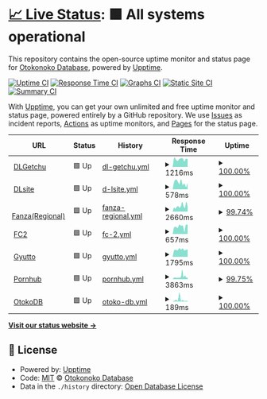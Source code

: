 # [📈 Live Status](https://OtokoDB.github.io/upptime): <!--live status--> **🟩 All systems operational**

This repository contains the open-source uptime monitor and status page for [Otokonoko Database](https://otoko.eu.org), powered by [Upptime](https://github.com/upptime/upptime).

[![Uptime CI](https://github.com/OtokoDB/upptime/workflows/Uptime%20CI/badge.svg)](https://github.com/OtokoDB/upptime/actions?query=workflow%3A%22Uptime+CI%22)
[![Response Time CI](https://github.com/OtokoDB/upptime/workflows/Response%20Time%20CI/badge.svg)](https://github.com/OtokoDB/upptime/actions?query=workflow%3A%22Response+Time+CI%22)
[![Graphs CI](https://github.com/OtokoDB/upptime/workflows/Graphs%20CI/badge.svg)](https://github.com/OtokoDB/upptime/actions?query=workflow%3A%22Graphs+CI%22)
[![Static Site CI](https://github.com/OtokoDB/upptime/workflows/Static%20Site%20CI/badge.svg)](https://github.com/OtokoDB/upptime/actions?query=workflow%3A%22Static+Site+CI%22)
[![Summary CI](https://github.com/OtokoDB/upptime/workflows/Summary%20CI/badge.svg)](https://github.com/OtokoDB/upptime/actions?query=workflow%3A%22Summary+CI%22)

With [Upptime](https://upptime.js.org), you can get your own unlimited and free uptime monitor and status page, powered entirely by a GitHub repository. We use [Issues](https://github.com/OtokoDB/upptime/issues) as incident reports, [Actions](https://github.com/OtokoDB/upptime/actions) as uptime monitors, and [Pages](https://OtokoDB.github.io/upptime) for the status page.

<!--start: status pages-->
<!-- This summary is generated by Upptime (https://github.com/upptime/upptime) -->
<!-- Do not edit this manually, your changes will be overwritten -->
<!-- prettier-ignore -->
| URL | Status | History | Response Time | Uptime |
| --- | ------ | ------- | ------------- | ------ |
| <img alt="" src="https://icons.duckduckgo.com/ip3/dl.getchu.com.ico" height="13"> [DLGetchu](https://dl.getchu.com/) | 🟩 Up | [dl-getchu.yml](https://github.com/OtokoDB/upptime/commits/HEAD/history/dl-getchu.yml) | <details><summary><img alt="Response time graph" src="./graphs/dl-getchu/response-time-week.png" height="20"> 1216ms</summary><br><a href="https://OtokoDB.github.io/upptime/history/dl-getchu"><img alt="Response time 1330" src="https://img.shields.io/endpoint?url=https%3A%2F%2Fraw.githubusercontent.com%2FOtokoDB%2Fupptime%2FHEAD%2Fapi%2Fdl-getchu%2Fresponse-time.json"></a><br><a href="https://OtokoDB.github.io/upptime/history/dl-getchu"><img alt="24-hour response time 1237" src="https://img.shields.io/endpoint?url=https%3A%2F%2Fraw.githubusercontent.com%2FOtokoDB%2Fupptime%2FHEAD%2Fapi%2Fdl-getchu%2Fresponse-time-day.json"></a><br><a href="https://OtokoDB.github.io/upptime/history/dl-getchu"><img alt="7-day response time 1216" src="https://img.shields.io/endpoint?url=https%3A%2F%2Fraw.githubusercontent.com%2FOtokoDB%2Fupptime%2FHEAD%2Fapi%2Fdl-getchu%2Fresponse-time-week.json"></a><br><a href="https://OtokoDB.github.io/upptime/history/dl-getchu"><img alt="30-day response time 1244" src="https://img.shields.io/endpoint?url=https%3A%2F%2Fraw.githubusercontent.com%2FOtokoDB%2Fupptime%2FHEAD%2Fapi%2Fdl-getchu%2Fresponse-time-month.json"></a><br><a href="https://OtokoDB.github.io/upptime/history/dl-getchu"><img alt="1-year response time 1330" src="https://img.shields.io/endpoint?url=https%3A%2F%2Fraw.githubusercontent.com%2FOtokoDB%2Fupptime%2FHEAD%2Fapi%2Fdl-getchu%2Fresponse-time-year.json"></a></details> | <details><summary><a href="https://OtokoDB.github.io/upptime/history/dl-getchu">100.00%</a></summary><a href="https://OtokoDB.github.io/upptime/history/dl-getchu"><img alt="All-time uptime 100.00%" src="https://img.shields.io/endpoint?url=https%3A%2F%2Fraw.githubusercontent.com%2FOtokoDB%2Fupptime%2FHEAD%2Fapi%2Fdl-getchu%2Fuptime.json"></a><br><a href="https://OtokoDB.github.io/upptime/history/dl-getchu"><img alt="24-hour uptime 100.00%" src="https://img.shields.io/endpoint?url=https%3A%2F%2Fraw.githubusercontent.com%2FOtokoDB%2Fupptime%2FHEAD%2Fapi%2Fdl-getchu%2Fuptime-day.json"></a><br><a href="https://OtokoDB.github.io/upptime/history/dl-getchu"><img alt="7-day uptime 100.00%" src="https://img.shields.io/endpoint?url=https%3A%2F%2Fraw.githubusercontent.com%2FOtokoDB%2Fupptime%2FHEAD%2Fapi%2Fdl-getchu%2Fuptime-week.json"></a><br><a href="https://OtokoDB.github.io/upptime/history/dl-getchu"><img alt="30-day uptime 100.00%" src="https://img.shields.io/endpoint?url=https%3A%2F%2Fraw.githubusercontent.com%2FOtokoDB%2Fupptime%2FHEAD%2Fapi%2Fdl-getchu%2Fuptime-month.json"></a><br><a href="https://OtokoDB.github.io/upptime/history/dl-getchu"><img alt="1-year uptime 100.00%" src="https://img.shields.io/endpoint?url=https%3A%2F%2Fraw.githubusercontent.com%2FOtokoDB%2Fupptime%2FHEAD%2Fapi%2Fdl-getchu%2Fuptime-year.json"></a></details>
| <img alt="" src="https://icons.duckduckgo.com/ip3/www.dlsite.com.ico" height="13"> [DLsite](https://www.dlsite.com/) | 🟩 Up | [d-lsite.yml](https://github.com/OtokoDB/upptime/commits/HEAD/history/d-lsite.yml) | <details><summary><img alt="Response time graph" src="./graphs/d-lsite/response-time-week.png" height="20"> 578ms</summary><br><a href="https://OtokoDB.github.io/upptime/history/d-lsite"><img alt="Response time 598" src="https://img.shields.io/endpoint?url=https%3A%2F%2Fraw.githubusercontent.com%2FOtokoDB%2Fupptime%2FHEAD%2Fapi%2Fd-lsite%2Fresponse-time.json"></a><br><a href="https://OtokoDB.github.io/upptime/history/d-lsite"><img alt="24-hour response time 536" src="https://img.shields.io/endpoint?url=https%3A%2F%2Fraw.githubusercontent.com%2FOtokoDB%2Fupptime%2FHEAD%2Fapi%2Fd-lsite%2Fresponse-time-day.json"></a><br><a href="https://OtokoDB.github.io/upptime/history/d-lsite"><img alt="7-day response time 578" src="https://img.shields.io/endpoint?url=https%3A%2F%2Fraw.githubusercontent.com%2FOtokoDB%2Fupptime%2FHEAD%2Fapi%2Fd-lsite%2Fresponse-time-week.json"></a><br><a href="https://OtokoDB.github.io/upptime/history/d-lsite"><img alt="30-day response time 547" src="https://img.shields.io/endpoint?url=https%3A%2F%2Fraw.githubusercontent.com%2FOtokoDB%2Fupptime%2FHEAD%2Fapi%2Fd-lsite%2Fresponse-time-month.json"></a><br><a href="https://OtokoDB.github.io/upptime/history/d-lsite"><img alt="1-year response time 598" src="https://img.shields.io/endpoint?url=https%3A%2F%2Fraw.githubusercontent.com%2FOtokoDB%2Fupptime%2FHEAD%2Fapi%2Fd-lsite%2Fresponse-time-year.json"></a></details> | <details><summary><a href="https://OtokoDB.github.io/upptime/history/d-lsite">100.00%</a></summary><a href="https://OtokoDB.github.io/upptime/history/d-lsite"><img alt="All-time uptime 99.93%" src="https://img.shields.io/endpoint?url=https%3A%2F%2Fraw.githubusercontent.com%2FOtokoDB%2Fupptime%2FHEAD%2Fapi%2Fd-lsite%2Fuptime.json"></a><br><a href="https://OtokoDB.github.io/upptime/history/d-lsite"><img alt="24-hour uptime 100.00%" src="https://img.shields.io/endpoint?url=https%3A%2F%2Fraw.githubusercontent.com%2FOtokoDB%2Fupptime%2FHEAD%2Fapi%2Fd-lsite%2Fuptime-day.json"></a><br><a href="https://OtokoDB.github.io/upptime/history/d-lsite"><img alt="7-day uptime 100.00%" src="https://img.shields.io/endpoint?url=https%3A%2F%2Fraw.githubusercontent.com%2FOtokoDB%2Fupptime%2FHEAD%2Fapi%2Fd-lsite%2Fuptime-week.json"></a><br><a href="https://OtokoDB.github.io/upptime/history/d-lsite"><img alt="30-day uptime 99.90%" src="https://img.shields.io/endpoint?url=https%3A%2F%2Fraw.githubusercontent.com%2FOtokoDB%2Fupptime%2FHEAD%2Fapi%2Fd-lsite%2Fuptime-month.json"></a><br><a href="https://OtokoDB.github.io/upptime/history/d-lsite"><img alt="1-year uptime 99.93%" src="https://img.shields.io/endpoint?url=https%3A%2F%2Fraw.githubusercontent.com%2FOtokoDB%2Fupptime%2FHEAD%2Fapi%2Fd-lsite%2Fuptime-year.json"></a></details>
| <img alt="" src="https://icons.duckduckgo.com/ip3/www.dmm.co.jp.ico" height="13"> [Fanza(Regional)](https://www.dmm.co.jp/) | 🟩 Up | [fanza-regional.yml](https://github.com/OtokoDB/upptime/commits/HEAD/history/fanza-regional.yml) | <details><summary><img alt="Response time graph" src="./graphs/fanza-regional/response-time-week.png" height="20"> 2660ms</summary><br><a href="https://OtokoDB.github.io/upptime/history/fanza-regional"><img alt="Response time 2416" src="https://img.shields.io/endpoint?url=https%3A%2F%2Fraw.githubusercontent.com%2FOtokoDB%2Fupptime%2FHEAD%2Fapi%2Ffanza-regional%2Fresponse-time.json"></a><br><a href="https://OtokoDB.github.io/upptime/history/fanza-regional"><img alt="24-hour response time 2390" src="https://img.shields.io/endpoint?url=https%3A%2F%2Fraw.githubusercontent.com%2FOtokoDB%2Fupptime%2FHEAD%2Fapi%2Ffanza-regional%2Fresponse-time-day.json"></a><br><a href="https://OtokoDB.github.io/upptime/history/fanza-regional"><img alt="7-day response time 2660" src="https://img.shields.io/endpoint?url=https%3A%2F%2Fraw.githubusercontent.com%2FOtokoDB%2Fupptime%2FHEAD%2Fapi%2Ffanza-regional%2Fresponse-time-week.json"></a><br><a href="https://OtokoDB.github.io/upptime/history/fanza-regional"><img alt="30-day response time 2442" src="https://img.shields.io/endpoint?url=https%3A%2F%2Fraw.githubusercontent.com%2FOtokoDB%2Fupptime%2FHEAD%2Fapi%2Ffanza-regional%2Fresponse-time-month.json"></a><br><a href="https://OtokoDB.github.io/upptime/history/fanza-regional"><img alt="1-year response time 2416" src="https://img.shields.io/endpoint?url=https%3A%2F%2Fraw.githubusercontent.com%2FOtokoDB%2Fupptime%2FHEAD%2Fapi%2Ffanza-regional%2Fresponse-time-year.json"></a></details> | <details><summary><a href="https://OtokoDB.github.io/upptime/history/fanza-regional">99.74%</a></summary><a href="https://OtokoDB.github.io/upptime/history/fanza-regional"><img alt="All-time uptime 99.96%" src="https://img.shields.io/endpoint?url=https%3A%2F%2Fraw.githubusercontent.com%2FOtokoDB%2Fupptime%2FHEAD%2Fapi%2Ffanza-regional%2Fuptime.json"></a><br><a href="https://OtokoDB.github.io/upptime/history/fanza-regional"><img alt="24-hour uptime 100.00%" src="https://img.shields.io/endpoint?url=https%3A%2F%2Fraw.githubusercontent.com%2FOtokoDB%2Fupptime%2FHEAD%2Fapi%2Ffanza-regional%2Fuptime-day.json"></a><br><a href="https://OtokoDB.github.io/upptime/history/fanza-regional"><img alt="7-day uptime 99.74%" src="https://img.shields.io/endpoint?url=https%3A%2F%2Fraw.githubusercontent.com%2FOtokoDB%2Fupptime%2FHEAD%2Fapi%2Ffanza-regional%2Fuptime-week.json"></a><br><a href="https://OtokoDB.github.io/upptime/history/fanza-regional"><img alt="30-day uptime 99.94%" src="https://img.shields.io/endpoint?url=https%3A%2F%2Fraw.githubusercontent.com%2FOtokoDB%2Fupptime%2FHEAD%2Fapi%2Ffanza-regional%2Fuptime-month.json"></a><br><a href="https://OtokoDB.github.io/upptime/history/fanza-regional"><img alt="1-year uptime 99.96%" src="https://img.shields.io/endpoint?url=https%3A%2F%2Fraw.githubusercontent.com%2FOtokoDB%2Fupptime%2FHEAD%2Fapi%2Ffanza-regional%2Fuptime-year.json"></a></details>
| <img alt="" src="https://icons.duckduckgo.com/ip3/adult.contents.fc2.com.ico" height="13"> [FC2](https://adult.contents.fc2.com/) | 🟩 Up | [fc-2.yml](https://github.com/OtokoDB/upptime/commits/HEAD/history/fc-2.yml) | <details><summary><img alt="Response time graph" src="./graphs/fc-2/response-time-week.png" height="20"> 657ms</summary><br><a href="https://OtokoDB.github.io/upptime/history/fc-2"><img alt="Response time 1552" src="https://img.shields.io/endpoint?url=https%3A%2F%2Fraw.githubusercontent.com%2FOtokoDB%2Fupptime%2FHEAD%2Fapi%2Ffc-2%2Fresponse-time.json"></a><br><a href="https://OtokoDB.github.io/upptime/history/fc-2"><img alt="24-hour response time 838" src="https://img.shields.io/endpoint?url=https%3A%2F%2Fraw.githubusercontent.com%2FOtokoDB%2Fupptime%2FHEAD%2Fapi%2Ffc-2%2Fresponse-time-day.json"></a><br><a href="https://OtokoDB.github.io/upptime/history/fc-2"><img alt="7-day response time 657" src="https://img.shields.io/endpoint?url=https%3A%2F%2Fraw.githubusercontent.com%2FOtokoDB%2Fupptime%2FHEAD%2Fapi%2Ffc-2%2Fresponse-time-week.json"></a><br><a href="https://OtokoDB.github.io/upptime/history/fc-2"><img alt="30-day response time 1853" src="https://img.shields.io/endpoint?url=https%3A%2F%2Fraw.githubusercontent.com%2FOtokoDB%2Fupptime%2FHEAD%2Fapi%2Ffc-2%2Fresponse-time-month.json"></a><br><a href="https://OtokoDB.github.io/upptime/history/fc-2"><img alt="1-year response time 1552" src="https://img.shields.io/endpoint?url=https%3A%2F%2Fraw.githubusercontent.com%2FOtokoDB%2Fupptime%2FHEAD%2Fapi%2Ffc-2%2Fresponse-time-year.json"></a></details> | <details><summary><a href="https://OtokoDB.github.io/upptime/history/fc-2">100.00%</a></summary><a href="https://OtokoDB.github.io/upptime/history/fc-2"><img alt="All-time uptime 99.94%" src="https://img.shields.io/endpoint?url=https%3A%2F%2Fraw.githubusercontent.com%2FOtokoDB%2Fupptime%2FHEAD%2Fapi%2Ffc-2%2Fuptime.json"></a><br><a href="https://OtokoDB.github.io/upptime/history/fc-2"><img alt="24-hour uptime 100.00%" src="https://img.shields.io/endpoint?url=https%3A%2F%2Fraw.githubusercontent.com%2FOtokoDB%2Fupptime%2FHEAD%2Fapi%2Ffc-2%2Fuptime-day.json"></a><br><a href="https://OtokoDB.github.io/upptime/history/fc-2"><img alt="7-day uptime 100.00%" src="https://img.shields.io/endpoint?url=https%3A%2F%2Fraw.githubusercontent.com%2FOtokoDB%2Fupptime%2FHEAD%2Fapi%2Ffc-2%2Fuptime-week.json"></a><br><a href="https://OtokoDB.github.io/upptime/history/fc-2"><img alt="30-day uptime 99.92%" src="https://img.shields.io/endpoint?url=https%3A%2F%2Fraw.githubusercontent.com%2FOtokoDB%2Fupptime%2FHEAD%2Fapi%2Ffc-2%2Fuptime-month.json"></a><br><a href="https://OtokoDB.github.io/upptime/history/fc-2"><img alt="1-year uptime 99.94%" src="https://img.shields.io/endpoint?url=https%3A%2F%2Fraw.githubusercontent.com%2FOtokoDB%2Fupptime%2FHEAD%2Fapi%2Ffc-2%2Fuptime-year.json"></a></details>
| <img alt="" src="https://icons.duckduckgo.com/ip3/gyutto.com.ico" height="13"> [Gyutto](http://gyutto.com/) | 🟩 Up | [gyutto.yml](https://github.com/OtokoDB/upptime/commits/HEAD/history/gyutto.yml) | <details><summary><img alt="Response time graph" src="./graphs/gyutto/response-time-week.png" height="20"> 1795ms</summary><br><a href="https://OtokoDB.github.io/upptime/history/gyutto"><img alt="Response time 1711" src="https://img.shields.io/endpoint?url=https%3A%2F%2Fraw.githubusercontent.com%2FOtokoDB%2Fupptime%2FHEAD%2Fapi%2Fgyutto%2Fresponse-time.json"></a><br><a href="https://OtokoDB.github.io/upptime/history/gyutto"><img alt="24-hour response time 1875" src="https://img.shields.io/endpoint?url=https%3A%2F%2Fraw.githubusercontent.com%2FOtokoDB%2Fupptime%2FHEAD%2Fapi%2Fgyutto%2Fresponse-time-day.json"></a><br><a href="https://OtokoDB.github.io/upptime/history/gyutto"><img alt="7-day response time 1795" src="https://img.shields.io/endpoint?url=https%3A%2F%2Fraw.githubusercontent.com%2FOtokoDB%2Fupptime%2FHEAD%2Fapi%2Fgyutto%2Fresponse-time-week.json"></a><br><a href="https://OtokoDB.github.io/upptime/history/gyutto"><img alt="30-day response time 1687" src="https://img.shields.io/endpoint?url=https%3A%2F%2Fraw.githubusercontent.com%2FOtokoDB%2Fupptime%2FHEAD%2Fapi%2Fgyutto%2Fresponse-time-month.json"></a><br><a href="https://OtokoDB.github.io/upptime/history/gyutto"><img alt="1-year response time 1711" src="https://img.shields.io/endpoint?url=https%3A%2F%2Fraw.githubusercontent.com%2FOtokoDB%2Fupptime%2FHEAD%2Fapi%2Fgyutto%2Fresponse-time-year.json"></a></details> | <details><summary><a href="https://OtokoDB.github.io/upptime/history/gyutto">100.00%</a></summary><a href="https://OtokoDB.github.io/upptime/history/gyutto"><img alt="All-time uptime 100.00%" src="https://img.shields.io/endpoint?url=https%3A%2F%2Fraw.githubusercontent.com%2FOtokoDB%2Fupptime%2FHEAD%2Fapi%2Fgyutto%2Fuptime.json"></a><br><a href="https://OtokoDB.github.io/upptime/history/gyutto"><img alt="24-hour uptime 100.00%" src="https://img.shields.io/endpoint?url=https%3A%2F%2Fraw.githubusercontent.com%2FOtokoDB%2Fupptime%2FHEAD%2Fapi%2Fgyutto%2Fuptime-day.json"></a><br><a href="https://OtokoDB.github.io/upptime/history/gyutto"><img alt="7-day uptime 100.00%" src="https://img.shields.io/endpoint?url=https%3A%2F%2Fraw.githubusercontent.com%2FOtokoDB%2Fupptime%2FHEAD%2Fapi%2Fgyutto%2Fuptime-week.json"></a><br><a href="https://OtokoDB.github.io/upptime/history/gyutto"><img alt="30-day uptime 100.00%" src="https://img.shields.io/endpoint?url=https%3A%2F%2Fraw.githubusercontent.com%2FOtokoDB%2Fupptime%2FHEAD%2Fapi%2Fgyutto%2Fuptime-month.json"></a><br><a href="https://OtokoDB.github.io/upptime/history/gyutto"><img alt="1-year uptime 100.00%" src="https://img.shields.io/endpoint?url=https%3A%2F%2Fraw.githubusercontent.com%2FOtokoDB%2Fupptime%2FHEAD%2Fapi%2Fgyutto%2Fuptime-year.json"></a></details>
| <img alt="" src="https://icons.duckduckgo.com/ip3/jp.pornhub.com.ico" height="13"> [Pornhub](https://jp.pornhub.com/) | 🟩 Up | [pornhub.yml](https://github.com/OtokoDB/upptime/commits/HEAD/history/pornhub.yml) | <details><summary><img alt="Response time graph" src="./graphs/pornhub/response-time-week.png" height="20"> 3863ms</summary><br><a href="https://OtokoDB.github.io/upptime/history/pornhub"><img alt="Response time 3111" src="https://img.shields.io/endpoint?url=https%3A%2F%2Fraw.githubusercontent.com%2FOtokoDB%2Fupptime%2FHEAD%2Fapi%2Fpornhub%2Fresponse-time.json"></a><br><a href="https://OtokoDB.github.io/upptime/history/pornhub"><img alt="24-hour response time 3568" src="https://img.shields.io/endpoint?url=https%3A%2F%2Fraw.githubusercontent.com%2FOtokoDB%2Fupptime%2FHEAD%2Fapi%2Fpornhub%2Fresponse-time-day.json"></a><br><a href="https://OtokoDB.github.io/upptime/history/pornhub"><img alt="7-day response time 3863" src="https://img.shields.io/endpoint?url=https%3A%2F%2Fraw.githubusercontent.com%2FOtokoDB%2Fupptime%2FHEAD%2Fapi%2Fpornhub%2Fresponse-time-week.json"></a><br><a href="https://OtokoDB.github.io/upptime/history/pornhub"><img alt="30-day response time 3275" src="https://img.shields.io/endpoint?url=https%3A%2F%2Fraw.githubusercontent.com%2FOtokoDB%2Fupptime%2FHEAD%2Fapi%2Fpornhub%2Fresponse-time-month.json"></a><br><a href="https://OtokoDB.github.io/upptime/history/pornhub"><img alt="1-year response time 3111" src="https://img.shields.io/endpoint?url=https%3A%2F%2Fraw.githubusercontent.com%2FOtokoDB%2Fupptime%2FHEAD%2Fapi%2Fpornhub%2Fresponse-time-year.json"></a></details> | <details><summary><a href="https://OtokoDB.github.io/upptime/history/pornhub">99.75%</a></summary><a href="https://OtokoDB.github.io/upptime/history/pornhub"><img alt="All-time uptime 99.96%" src="https://img.shields.io/endpoint?url=https%3A%2F%2Fraw.githubusercontent.com%2FOtokoDB%2Fupptime%2FHEAD%2Fapi%2Fpornhub%2Fuptime.json"></a><br><a href="https://OtokoDB.github.io/upptime/history/pornhub"><img alt="24-hour uptime 98.25%" src="https://img.shields.io/endpoint?url=https%3A%2F%2Fraw.githubusercontent.com%2FOtokoDB%2Fupptime%2FHEAD%2Fapi%2Fpornhub%2Fuptime-day.json"></a><br><a href="https://OtokoDB.github.io/upptime/history/pornhub"><img alt="7-day uptime 99.75%" src="https://img.shields.io/endpoint?url=https%3A%2F%2Fraw.githubusercontent.com%2FOtokoDB%2Fupptime%2FHEAD%2Fapi%2Fpornhub%2Fuptime-week.json"></a><br><a href="https://OtokoDB.github.io/upptime/history/pornhub"><img alt="30-day uptime 99.94%" src="https://img.shields.io/endpoint?url=https%3A%2F%2Fraw.githubusercontent.com%2FOtokoDB%2Fupptime%2FHEAD%2Fapi%2Fpornhub%2Fuptime-month.json"></a><br><a href="https://OtokoDB.github.io/upptime/history/pornhub"><img alt="1-year uptime 99.96%" src="https://img.shields.io/endpoint?url=https%3A%2F%2Fraw.githubusercontent.com%2FOtokoDB%2Fupptime%2FHEAD%2Fapi%2Fpornhub%2Fuptime-year.json"></a></details>
| <img alt="" src="https://icons.duckduckgo.com/ip3/otokodb.vercel.app.ico" height="13"> [OtokoDB](https://otokodb.vercel.app) | 🟩 Up | [otoko-db.yml](https://github.com/OtokoDB/upptime/commits/HEAD/history/otoko-db.yml) | <details><summary><img alt="Response time graph" src="./graphs/otoko-db/response-time-week.png" height="20"> 189ms</summary><br><a href="https://OtokoDB.github.io/upptime/history/otoko-db"><img alt="Response time 164" src="https://img.shields.io/endpoint?url=https%3A%2F%2Fraw.githubusercontent.com%2FOtokoDB%2Fupptime%2FHEAD%2Fapi%2Fotoko-db%2Fresponse-time.json"></a><br><a href="https://OtokoDB.github.io/upptime/history/otoko-db"><img alt="24-hour response time 39" src="https://img.shields.io/endpoint?url=https%3A%2F%2Fraw.githubusercontent.com%2FOtokoDB%2Fupptime%2FHEAD%2Fapi%2Fotoko-db%2Fresponse-time-day.json"></a><br><a href="https://OtokoDB.github.io/upptime/history/otoko-db"><img alt="7-day response time 189" src="https://img.shields.io/endpoint?url=https%3A%2F%2Fraw.githubusercontent.com%2FOtokoDB%2Fupptime%2FHEAD%2Fapi%2Fotoko-db%2Fresponse-time-week.json"></a><br><a href="https://OtokoDB.github.io/upptime/history/otoko-db"><img alt="30-day response time 169" src="https://img.shields.io/endpoint?url=https%3A%2F%2Fraw.githubusercontent.com%2FOtokoDB%2Fupptime%2FHEAD%2Fapi%2Fotoko-db%2Fresponse-time-month.json"></a><br><a href="https://OtokoDB.github.io/upptime/history/otoko-db"><img alt="1-year response time 164" src="https://img.shields.io/endpoint?url=https%3A%2F%2Fraw.githubusercontent.com%2FOtokoDB%2Fupptime%2FHEAD%2Fapi%2Fotoko-db%2Fresponse-time-year.json"></a></details> | <details><summary><a href="https://OtokoDB.github.io/upptime/history/otoko-db">100.00%</a></summary><a href="https://OtokoDB.github.io/upptime/history/otoko-db"><img alt="All-time uptime 100.00%" src="https://img.shields.io/endpoint?url=https%3A%2F%2Fraw.githubusercontent.com%2FOtokoDB%2Fupptime%2FHEAD%2Fapi%2Fotoko-db%2Fuptime.json"></a><br><a href="https://OtokoDB.github.io/upptime/history/otoko-db"><img alt="24-hour uptime 100.00%" src="https://img.shields.io/endpoint?url=https%3A%2F%2Fraw.githubusercontent.com%2FOtokoDB%2Fupptime%2FHEAD%2Fapi%2Fotoko-db%2Fuptime-day.json"></a><br><a href="https://OtokoDB.github.io/upptime/history/otoko-db"><img alt="7-day uptime 100.00%" src="https://img.shields.io/endpoint?url=https%3A%2F%2Fraw.githubusercontent.com%2FOtokoDB%2Fupptime%2FHEAD%2Fapi%2Fotoko-db%2Fuptime-week.json"></a><br><a href="https://OtokoDB.github.io/upptime/history/otoko-db"><img alt="30-day uptime 100.00%" src="https://img.shields.io/endpoint?url=https%3A%2F%2Fraw.githubusercontent.com%2FOtokoDB%2Fupptime%2FHEAD%2Fapi%2Fotoko-db%2Fuptime-month.json"></a><br><a href="https://OtokoDB.github.io/upptime/history/otoko-db"><img alt="1-year uptime 100.00%" src="https://img.shields.io/endpoint?url=https%3A%2F%2Fraw.githubusercontent.com%2FOtokoDB%2Fupptime%2FHEAD%2Fapi%2Fotoko-db%2Fuptime-year.json"></a></details>

<!--end: status pages-->

[**Visit our status website →**](https://OtokoDB.github.io/upptime)

## 📄 License

- Powered by: [Upptime](https://github.com/upptime/upptime)
- Code: [MIT](./LICENSE) © [Otokonoko Database](https://otoko.eu.org)
- Data in the `./history` directory: [Open Database License](https://opendatacommons.org/licenses/odbl/1-0/)
